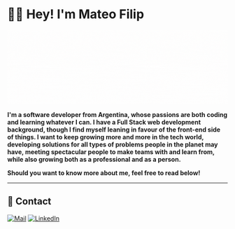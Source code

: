 # ✌🏻 Hey! I'm Mateo Filip

![Hello there! I'm Mateo](assets/BANNER.gif)

**I'm a software developer from Argentina, whose passions are both coding and learning whatever I can. I have a Full Stack web development background, though I find myself leaning in favour of the front-end side of things. I want to keep growing more and more in the tech world, developing solutions for all types of problems people in the planet may have, meeting spectacular people to make teams with and learn from, while also growing both as a professional and as a person.**

**Should you want to know more about me, feel free to read below!**

---

## 🍂 **Contact**

[![Mail](https://svgl.app/library/gmail.svg)](mailto:mateofernandofilip@gmail.com)
[![LinkedIn](https://svgl.app/library/linkedin.svg)](https://www.linkedin.com/in/mateofilip/)
